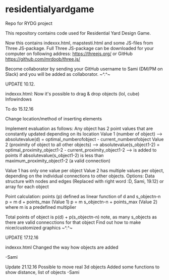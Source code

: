 # residentialyardgame
Repo for RYDG project

This repository contains code used for Residential Yard Design Game.

Now this contains indexxx.html, mapstesti.html and some JS-files from Three JS-package. Full Three JS-package can be downloaded for your computer on following address: https://threejs.org/ or GitHub https://github.com/mrdoob/three.js/

Become collaborator by sending your GitHub username to Sami (DM/PM on Slack) and you will be added as collaborator.
~^.^~

UPDATE 10.12.

indexxx.html: Now it's possible to drag & drop objects (lol, cube) Infowindows

To do 15.12.16

Change location/method of inserting elements

Implement evaluation as follows: Any object has 2 point values that are constantly updated depending on its location Value 1 (number of object) --> absolutevalue(d) = optimal_numberofobject - current_numberofobject Value 2 (proximity of object to all other objects) --> absolutevalue(s_object1-2) = optimal_proximity_object1-2 - current_proximity_object1-2 --> is added to points if absolutevalue(s_object1-2) is less than maximum_proximity_object1-2 (a valid connection)

Value 1 has only one value per object Value 2 has multiple values per object, depending on the individual connections to other objects. Options: Data structure with nodes and edges (Replaced with right word :D, Sami, 19.12) or array for each object

Point calculation: points (p) defined as linear function of d and s_objectn-n p = m d + points_max (Value 1) p = m s_objectn-n + points_max (Value 2) where m is a predefined multiplier

Total points of object is p(d) + p(s_objectn-n) note, as many s_objects as there are valid connecctions for that object
Find out how to make nicer/customized graphics
~^.^~

UPDATE 17.12.16

indexxx.html Changed the way how objects are added

-Sami

Update 21.12.16 Possible to move real 3d objects Added some functions to show distance, list of objects -Sami
